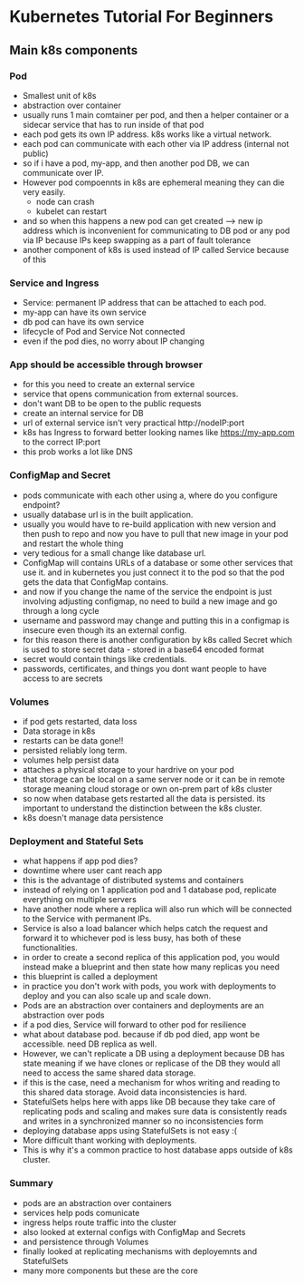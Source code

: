 # Kubernetes Tutorial For Beginners

## Main k8s components

### Pod
- Smallest unit of k8s
- abstraction over container
- usually runs 1 main comtainer per pod, and then a helper container or a sidecar service that has to run inside of that pod
- each pod gets its own IP address. k8s works like a virtual network.
- each pod can communicate with each other via IP address (internal not public)
- so if i have a pod, my-app, and then another pod DB, we can communicate over IP.
- However pod compoennts in k8s are ephemeral meaning they can die very easily.
  - node can crash
  - kubelet can restart
- and so when this happens a new pod can get created --> new ip address which is inconvenient for communicating to DB pod or any pod via IP because IPs keep swapping as a part of fault tolerance
- another component of k8s is used instead of IP called Service because of this

### Service and Ingress
- Service: permanent IP address that can be attached to each pod.
- my-app can have its own service
- db pod can have its own service
- lifecycle of Pod and Service Not connected
- even if the pod dies, no worry about IP changing

### App should be accessible through browser
- for this you need to create an external service
- service that opens communication from external sources.
- don't want DB to be open to the public requests
- create an internal service for DB
- url of external service isn't very practical http://nodeIP:port
- k8s has Ingress to forward better looking names like https://my-app.com to the correct IP:port
- this prob works a lot like DNS

### ConfigMap and Secret
- pods communicate with each other using a, where do you configure endpoint?
- usually database url is in the built application.
- usually you would have to re-build application with new version and then push to repo and now you have to pull that new image in your pod and restart the whole thing
- very tedious for a small change like database url.
- ConfigMap will contains URLs of a database or some other services that use it. and in kubernetes you just connect it to the pod so that the pod gets the data that ConfigMap contains.
- and now if you change the name of the service the endpoint is just involving adjusting configmap, no need to build a new image and go through a long cycle
- username and password may change and putting this in a configmap is insecure even though its an external config.
- for this reason there is another configuration by k8s called Secret which is used to store secret data - stored in a base64 encoded format
- secret would contain things like credentials.
- passwords, certificates, and things you dont want people to have access to are secrets

### Volumes
- if pod gets restarted, data loss
- Data storage in k8s
- restarts can be data gone!!
- persisted reliably long term.
- volumes help persist data
- attaches a physical storage to your hardrive on your pod
- that storage can be local on a same server node or it can be in remote storage meaning cloud storage or own on-prem part of k8s cluster
- so now when database gets restarted all the data is persisted. its important to understand the distinction between the k8s cluster.
- k8s doesn't manage data persistence


### Deployment and Stateful Sets
- what happens if app pod dies?
- downtime where user cant reach app
- this is the advantage of distributed systems and containers
- instead of relying on 1 application pod and 1 database pod, replicate everything on multiple servers
- have another node where a replica will also run which will be connected to the Service with permanent IPs.
- Service is also a load balancer which helps catch the request and forward it to whichever pod is less busy, has both of these functionalities.
- in order to create a second replica of this application pod, you would instead make a blueprint and then state how many replicas you need
- this blueprint is called a deployment
- in practice you don't work with pods, you work with deployments to deploy and you can also scale up and scale down.
- Pods are an abstraction over containers and deployments are an abstraction over pods
- if a pod dies, Service will forward to other pod for resilience
- what about database pod. because if db pod died, app wont be accessible. need DB replica as well.
- However, we can't replicate a DB using a deployment because DB has state meaning if we have clones or replicase of the DB they would all need to access the same shared data storage.
- if this is the case, need a mechanism for whos writing and reading to this shared data storage. Avoid data inconsistencies is hard.
- StatefulSets helps here with apps like DB because they take care of replicating pods and scaling and makes sure data is consistently reads and writes in a synchronized manner so no inconsistencies form
- deploying database apps using StatefulSets is not easy :(
- More difficult thant working with deployments.
- This is why it's a common practice to host database apps outside of k8s cluster.

### Summary
- pods are an abstraction over containers
- services help pods comunicate
- ingress helps route traffic into the cluster
- also looked at external configs with ConfigMap and Secrets
- and persistence through Volumes
- finally looked at replicating mechanisms with deployemnts and StatefulSets
- many more components but these are the core
